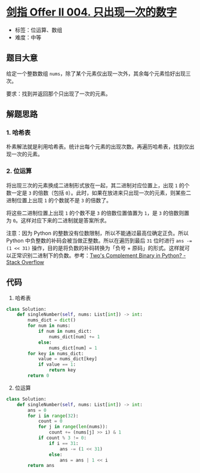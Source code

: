 # [剑指 Offer II 004. 只出现一次的数字 ](https://leetcode-cn.com/problems/WGki4K/)

- 标签：位运算、数组
- 难度：中等

## 题目大意

给定一个整数数组 `nums`，除了某个元素仅出现一次外，其余每个元素恰好出现三次。

要求：找到并返回那个只出现了一次的元素。

## 解题思路

### 1. 哈希表

朴素解法就是利用哈希表。统计出每个元素的出现次数。再遍历哈希表，找到仅出现一次的元素。

### 2. 位运算

将出现三次的元素换成二进制形式放在一起，其二进制对应位置上，出现 `1` 的个数一定是 `3` 的倍数（包括 `0`）。此时，如果在放进来只出现一次的元素，则某些二进制位置上出现 `1` 的个数就不是 `3` 的倍数了。

将这些二进制位置上出现 `1` 的个数不是 `3` 的倍数位置值置为 `1`，是 `3` 的倍数则置为 `0`。这样对应下来的二进制就是答案所求。

注意：因为 Python 的整数没有位数限制，所以不能通过最高位确定正负。所以 Python 中负整数的补码会被当做正整数。所以在遍历到最后 `31` 位时进行 `ans -= (1 << 31)` 操作，目的是将负数的补码转换为「负号 + 原码」的形式。这样就可以正常识别二进制下的负数。参考：[Two's Complement Binary in Python? - Stack Overflow](https://stackoverflow.com/questions/12946116/twos-complement-binary-in-python/12946226)

## 代码

1. 哈希表

```Python
class Solution:
    def singleNumber(self, nums: List[int]) -> int:
        nums_dict = dict()
        for num in nums:
            if num in nums_dict:
                nums_dict[num] += 1
            else:
                nums_dict[num] = 1
        for key in nums_dict:
            value = nums_dict[key]
            if value == 1:
                return key
        return 0
```

2. 位运算

```Python
class Solution:
    def singleNumber(self, nums: List[int]) -> int:
        ans = 0
        for i in range(32):
            count = 0
            for j in range(len(nums)):
                count += (nums[j] >> i) & 1
            if count % 3 != 0:
                if i == 31:
                    ans -= (1 << 31)
                else:
                    ans = ans | 1 << i
        return ans
```



